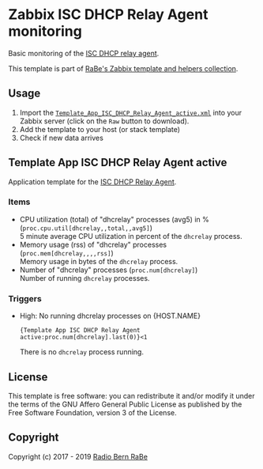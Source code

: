 # Zabbix ISC DHCP Relay Agent monitoring
Basic monitoring of the [ISC DHCP relay agent](https://www.isc.org/downloads/dhcp/).

This template is part of [RaBe's Zabbix template and helpers
collection](https://github.com/radiorabe/rabe-zabbix).

## Usage

1. Import the [`Template_App_ISC_DHCP_Relay_Agent_active.xml`](Template_App_ISC_DHCP_Relay_Agent_active.xml)
   into your Zabbix server (click on the `Raw` button to download).
2. Add the template to your host (or stack template)
3. Check if new data arrives

## Template App ISC DHCP Relay Agent active
Application template for the [ISC DHCP Relay Agent](https://www.isc.org/downloads/dhcp/).
### Items
* CPU utilization (total) of "dhcrelay" processes (avg5) in % (`proc.cpu.util[dhcrelay,,total,,avg5]`)  
  5 minute average CPU utilization in percent of the `dhcrelay` process.
* Memory usage (rss) of "dhcrelay" processes (`proc.mem[dhcrelay,,,,rss]`)  
  Memory usage in bytes of the `dhcrelay` process.
* Number of "dhcrelay" processes (`proc.num[dhcrelay]`)  
  Number of running `dhcrelay` processes.
### Triggers
* High: No running dhcrelay processes on {HOST.NAME}
  ```
  {Template App ISC DHCP Relay Agent active:proc.num[dhcrelay].last(0)}<1
  ```
  There is no `dhcrelay` process running.

## License
This template is free software: you can redistribute it and/or modify it under
the terms of the GNU Affero General Public License as published by the Free
Software Foundation, version 3 of the License.

## Copyright
Copyright (c) 2017 - 2019 [Radio Bern RaBe](http://www.rabe.ch)
